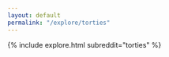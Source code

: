 ```yaml
---
layout: default
permalink: "/explore/torties"
---
```


<link rel="stylesheet" type="text/css" href="/static/css/explore.css">
{% include explore.html subreddit="torties" %}
